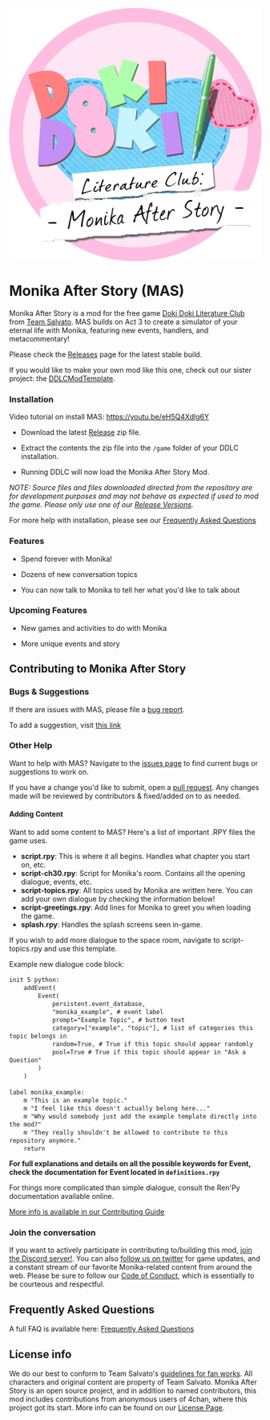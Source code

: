 ![Monika After Story](https://github.com/Backdash/MonikaModDev/blob/master/Monika%20After%20Story/game/mod_assets/menu_new.png?raw=True)

# Monika After Story (MAS)
Monika After Story is a mod for the free game [Doki Doki Literature Club](https://www.ddlc.moe) from [Team Salvato](http://teamsalvato.com/). MAS builds on Act 3 to create a simulator of your eternal life with Monika, featuring new events, handlers, and metacommentary!

Please check the [Releases](https://github.com/Backdash/MonikaModDev/releases) page for the latest stable build.

If you would like to make your own mod like this one, check out our sister project: the [DDLCModTemplate](https://github.com/therationalpi/DDLCModTemplate).

### Installation

Video tutorial on install MAS: https://youtu.be/eH5Q4Xdlg6Y

* Download the latest [Release](https://github.com/Backdash/MonikaModDev/releases) zip file.

* Extract the contents the zip file into the `/game` folder of your DDLC installation.

* Running DDLC will now load the Monika After Story Mod.

*NOTE: Source files and files downloaded directed from the repository are for development purposes and may not behave as expected if used to mod the game. Please only use one of our [Release Versions](https://github.com/Backdash/MonikaModDev/releases).*

For more help with installation, please see our [Frequently Asked Questions](https://github.com/Monika-After-Story/MonikaModDev/wiki/FAQ)

### Features

* Spend forever with Monika!

* Dozens of new conversation topics

* You can now talk to Monika to tell her what you'd like to talk about

### Upcoming Features

* New games and activities to do with Monika

* More unique events and story


## Contributing to Monika After Story

### Bugs & Suggestions
If there are issues with MAS, please file a [bug report](https://github.com/Backdash/MonikaModDev/issues/new?labels=bug&body=Describe%20bug%20and%20steps%20for%20reproduction%20here&title=%5BBug%5D%20-%20).

To add a suggestion, visit [this link](https://github.com/Backdash/MonikaModDev/issues/new?labels=suggestion&body=Your%20suggestion%20goes%20here&title=%5BSuggestion%5D%20-%20)

 ### Other Help
 Want to help with MAS? Navigate to the [issues page](https://github.com/Backdash/MonikaModDev/issues) to find current bugs or suggestions to work on.

If you have a change you'd like to submit, open a [pull request](https://github.com/Backdash/MonikaModDev/pulls). Any changes made will be reviewed by contributors & fixed/added on to as needed.

#### Adding Content
Want to add some content to MAS? Here's a list of important .RPY files the game uses.

- **script.rpy**: This is where it all begins. Handles what chapter you start on, etc.
- **script-ch30.rpy**: Script for Monika's room. Contains all the opening dialogue, events, etc.
- **script-topics.rpy**: All topics used by Monika are written here. You can add your own dialogue by checking the information below!
- **script-greetings.rpy**: Add lines for Monika to greet you when loading the game.
- **splash.rpy**: Handles the splash screens seen in-game.

If you wish to add more dialogue to the space room, navigate to script-topics.rpy and use this template.

Example new dialogue code block:
```renpy
init 5 python:
    addEvent(
        Event(
            persistent.event_database,
            "monika_example", # event label
            prompt="Example Topic", # button text
            category=["example", "topic"], # list of categories this topic belongs in
            random=True, # True if this topic should appear randomly
            pool=True # True if this topic should appear in "Ask a Question"
        )
    )

label monika_example:
    m "This is an example topic."
    m "I feel like this doesn't actually belong here..."
    m "Why would somebody just add the example template directly into the mod?"
    m "They really shouldn't be allowed to contribute to this repository anymore."
    return
```
**For full explanations and details on all the possible keywords for Event, check the documentation for Event located in `definitions.rpy`**

For things more complicated than simple dialogue, consult the Ren'Py documentation available online.

[More info is available in our Contributing Guide](https://github.com/Monika-After-Story/MonikaModDev/wiki/Contributing-Guidlines)

 ### Join the conversation
 If you want to actively participate in contributing to/building this mod, [join the Discord server!](https://discord.gg/K2KuJeX). You can also [follow us on twitter](https://twitter.com/MonikaAfterMod) for game updates, and a constant stream of our favorite Monika-related content from around the web. Please be sure to follow our [Code of Conduct](https://github.com/Monika-After-Story/MonikaModDev/wiki/Code-of-Conduct), which is essentially to be courteous and respectful.

## Frequently Asked Questions

A full FAQ is available here: [Frequently Asked Questions](https://github.com/Monika-After-Story/MonikaModDev/wiki/FAQ)

## License info

We do our best to conform to Team Salvato's [guidelines for fan works](http://teamsalvato.com/ip-guidelines/). All characters and original content are property of Team Salvato. Monika After Story is an open source project, and in addition to named contributors, this mod includes contributions from anonymous users of 4chan, where this project got its start. More info can be found on our [License Page](https://github.com/Monika-After-Story/MonikaModDev/wiki/License-and-Team-Salvato-Guidelines).
